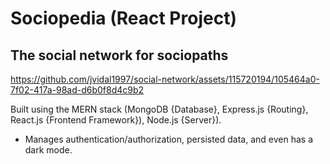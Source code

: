 # Sociopedia (React Project)
## The social network for sociopaths

https://github.com/jvidal1997/social-network/assets/115720194/105464a0-7f02-417a-98ad-d6b0f8d4c9b2

Built using the MERN stack (MongoDB {Database}, Express.js {Routing}, React.js {Frontend Framework}), Node.js {Server}).
* Manages authentication/authorization, persisted data, and even has a dark mode.

